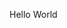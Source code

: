 <!Doctype html>
  <html>
    <head>
      <title>HTML Test</title>
    </head>
    <body>
      <p color: red;>Hello World<p>
    </body>
  </html>
  
